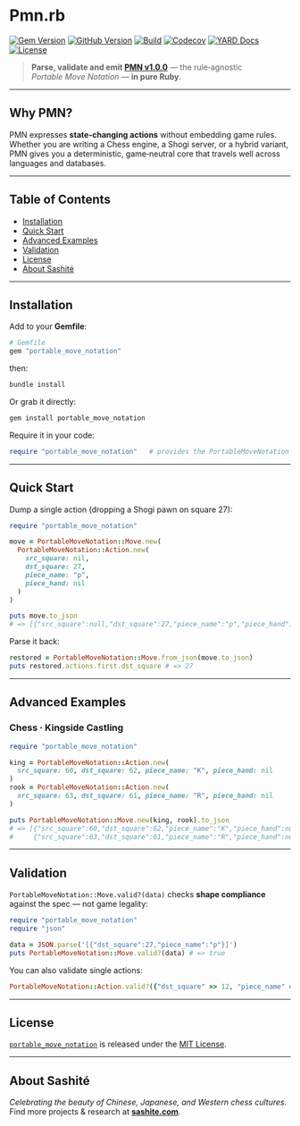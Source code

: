 # Pmn.rb

[![Gem Version](https://img.shields.io/gem/v/portable_move_notation.svg?logo=rubygems)](https://rubygems.org/gems/portable_move_notation)
[![GitHub Version](https://img.shields.io/github/v/tag/sashite/pmn.rb?label=GitHub\&logo=github)](https://github.com/sashite/pmn.rb/tags)
[![Build](https://github.com/sashite/pmn.rb/actions/workflows/main.yml/badge.svg?branch=main)](https://github.com/sashite/pmn.rb/actions/workflows/main.yml)
[![Codecov](https://img.shields.io/codecov/c/github/sashite/pmn.rb?logo=codecov)](https://codecov.io/gh/sashite/pmn.rb)
[![YARD Docs](https://img.shields.io/badge/YARD-Documentation-blue.svg?logo=ruby)](https://rubydoc.info/github/sashite/pmn.rb/main)
[![License](https://img.shields.io/github/license/sashite/pmn.rb?label=License)](https://github.com/sashite/pmn.rb/raw/main/LICENSE.md)

> **Parse, validate and emit [PMN v1.0.0](https://sashite.dev/documents/pmn/1.0.0/)** — the rule‑agnostic *Portable Move Notation* — **in pure Ruby**.

---

## Why PMN?

PMN expresses **state‑changing actions** without embedding game rules. Whether you are writing a Chess engine, a Shogi server, or a hybrid variant, PMN gives you a deterministic, game‑neutral core that travels well across languages and databases.

---

## Table of Contents

* [Installation](#installation)
* [Quick Start](#quick-start)
* [Advanced Examples](#advanced-examples)
* [Validation](#validation)
* [License](#license)
* [About Sashité](#about-sashité)

---

## Installation

Add to your **Gemfile**:

```ruby
# Gemfile
gem "portable_move_notation"
```

then:

```bash
bundle install
```

Or grab it directly:

```bash
gem install portable_move_notation
```

Require it in your code:

```ruby
require "portable_move_notation"   # provides the PortableMoveNotation namespace
```

---

## Quick Start

Dump a single action (dropping a Shogi pawn on square 27):

```ruby
require "portable_move_notation"

move = PortableMoveNotation::Move.new(
  PortableMoveNotation::Action.new(
    src_square: nil,
    dst_square: 27,
    piece_name: "p",
    piece_hand: nil
  )
)

puts move.to_json
# => [{"src_square":null,"dst_square":27,"piece_name":"p","piece_hand":null}]
```

Parse it back:

```ruby
restored = PortableMoveNotation::Move.from_json(move.to_json)
puts restored.actions.first.dst_square # => 27
```

---

## Advanced Examples

### Chess · Kingside Castling

```ruby
require "portable_move_notation"

king = PortableMoveNotation::Action.new(
  src_square: 60, dst_square: 62, piece_name: "K", piece_hand: nil
)
rook = PortableMoveNotation::Action.new(
  src_square: 63, dst_square: 61, piece_name: "R", piece_hand: nil
)

puts PortableMoveNotation::Move.new(king, rook).to_json
# => [{"src_square":60,"dst_square":62,"piece_name":"K","piece_hand":null},
#     {"src_square":63,"dst_square":61,"piece_name":"R","piece_hand":null}]
```

---

## Validation

`PortableMoveNotation::Move.valid?(data)` checks **shape compliance** against the spec — not game legality:

```ruby
require "portable_move_notation"
require "json"

data = JSON.parse('[{"dst_square":27,"piece_name":"p"}]')
puts PortableMoveNotation::Move.valid?(data) # => true
```

You can also validate single actions:

```ruby
PortableMoveNotation::Action.valid?({"dst_square" => 12, "piece_name" => "P"}) # => true
```

---

## License

[`portable_move_notation`](https://rubygems.org/gems/portable_move_notation) is released under the [MIT License](https://opensource.org/licenses/MIT).

---

## About Sashité

*Celebrating the beauty of Chinese, Japanese, and Western chess cultures.*
Find more projects & research at **[sashite.com](https://sashite.com/)**.
